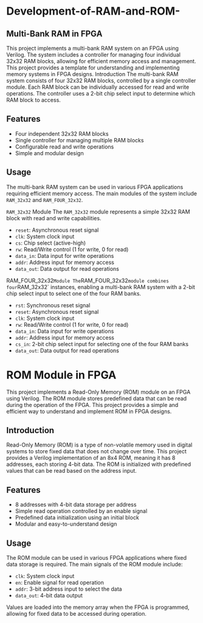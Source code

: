 # Development-of-RAM-and-ROM-

## Multi-Bank RAM in FPGA

This project implements a multi-bank RAM system on an FPGA using Verilog. The system includes a controller for managing four individual 32x32 RAM blocks, allowing for efficient memory access and management. This project provides a template for understanding and implementing memory systems in FPGA designs.
Introduction
The multi-bank RAM system consists of four 32x32 RAM blocks, controlled by a single controller module. Each RAM block can be individually accessed for read and write operations. The controller uses a 2-bit chip select input to determine which RAM block to access.

## Features

- Four independent 32x32 RAM blocks
- Single controller for managing multiple RAM blocks
- Configurable read and write operations
- Simple and modular design

## Usage

The multi-bank RAM system can be used in various FPGA applications requiring efficient memory access. The main modules of the system include `RAM_32x32` and `RAM_FOUR_32x32`.

`RAM_32x32` Module
The `RAM_32x32` module represents a simple 32x32 RAM block with read and write capabilities.

- `reset`: Asynchronous reset signal
- `clk`: System clock input
- `cs`: Chip select (active-high)
- `rw`: Read/Write control (1 for write, 0 for read)
- `data_in`: Data input for write operations
- `addr`: Address input for memory access
- `data_out`: Data output for read operations

RAM_FOUR_32x32` Module
The `RAM_FOUR_32x32` module combines four `RAM_32x32` instances, enabling a multi-bank RAM system with a 2-bit chip select input to select one of the four RAM banks.

- `rst`: Synchronous reset signal
- `reset`: Asynchronous reset signal
- `clk`: System clock input
- `rw`: Read/Write control (1 for write, 0 for read)
- `data_in`: Data input for write operations
- `addr`: Address input for memory access
- `cs_in`: 2-bit chip select input for selecting one of the four RAM banks
- `data_out`: Data output for read operations

# ROM Module in FPGA

This project implements a Read-Only Memory (ROM) module on an FPGA using Verilog. The ROM module stores predefined data that can be read during the operation of the FPGA. This project provides a simple and efficient way to understand and implement ROM in FPGA designs.

## Introduction
Read-Only Memory (ROM) is a type of non-volatile memory used in digital systems to store fixed data that does not change over time. This project provides a Verilog implementation of an 8x4 ROM, meaning it has 8 addresses, each storing 4-bit data. The ROM is initialized with predefined values that can be read based on the address input.

## Features
- 8 addresses with 4-bit data storage per address
- Simple read operation controlled by an enable signal
- Predefined data initialization using an initial block
- Modular and easy-to-understand design

## Usage
The ROM module can be used in various FPGA applications where fixed data storage is required. The main signals of the ROM module include:
- `clk`: System clock input
- `en`: Enable signal for read operation
- `addr`: 3-bit address input to select the data
- `data_out`: 4-bit data output

Values are loaded into the memory array when the FPGA is programmed, allowing for fixed data to be accessed during operation.


